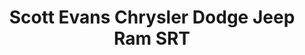 ---
title: "Scott Evans Chrysler Dodge Jeep Ram SRT"
url: /carrollton/scott-evans-chrysler-dodge-jeep-ram-srt/
shop: Autohaus
---